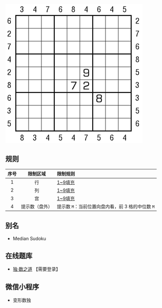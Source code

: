 ![](../../../images/sudoku/中位数数独.png)

## 规则
| 序号 | 限制区域 | 限制规则 |
| :---: | :---: | :--- |
| 1 | 行 | [1~9填充] |
| 2 | 列 | [1~9填充] |
| 3 | 宫 | [1~9填充] |
| 4 | 提示数（盘外） | 提示数 `M`：当前位置向盘内看，前 3 格的中位数 `M` |

## 别名
- Median Sudoku

## 在线题库
- [独·数之道](http://www.sudokufans.org.cn/main.index.php?type=px2) 【需要登录】

## 微信小程序
- 变形数独

[1~9填充]: ../../../rules.md#1~9填充
